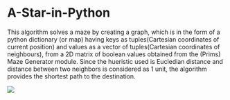 # A-Star-in-Python

This algorithm solves a maze by creating a graph, which is in the form of a python dictionary (or map) having keys as tuples(Cartesian coordinates of current position) and values as a vector of tuples(Cartesian coordinates of neighbours), from a 2D matrix of boolean values obtained from the (Prims) Maze Generator module. Since the hueristic used is Eucledian distance and distance between two neighbors is considered as 1 unit, the algorithm provides the shortest path to the destination.


![](https://github.com/VaibhavSaini19/A_Star-algorithm-in-Python/blob/master/astar.gif)
